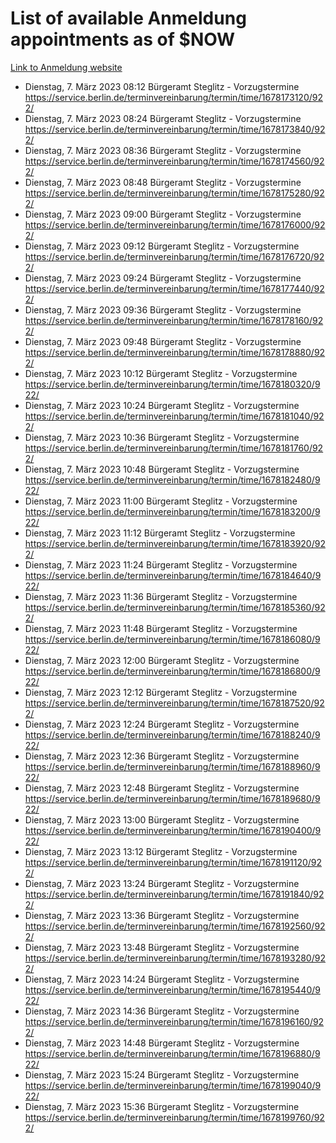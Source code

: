 # List of available Anmeldung appointments as of $NOW
[Link to Anmeldung website](https://service.berlin.de/terminvereinbarung/termin/tag.php?termin=1&anliegen[]=120686&dienstleisterlist=122210,122217,327316,122219,327312,122227,327314,122231,327346,122243,327348,122254,122252,329742,122260,329745,122262,329748,122271,327278,122273,327274,122277,327276,330436,122280,327294,122282,327290,122284,327292,122291,327270,122285,327266,122286,327264,122296,327268,150230,329760,122297,327286,122294,327284,122312,329763,122314,329775,122304,327330,122311,327334,122309,327332,317869,122281,327352,122279,329772,122283,122276,327324,122274,327326,122267,329766,122246,327318,122251,327320,122257,327322,122208,327298,122226,327300&herkunft=http%3A%2F%2Fservice.berlin.de%2Fdienstleistung%2F120686%2F)
- Dienstag, 7. März 2023 08:12 Bürgeramt Steglitz - Vorzugstermine https://service.berlin.de/terminvereinbarung/termin/time/1678173120/922/
- Dienstag, 7. März 2023 08:24 Bürgeramt Steglitz - Vorzugstermine https://service.berlin.de/terminvereinbarung/termin/time/1678173840/922/
- Dienstag, 7. März 2023 08:36 Bürgeramt Steglitz - Vorzugstermine https://service.berlin.de/terminvereinbarung/termin/time/1678174560/922/
- Dienstag, 7. März 2023 08:48 Bürgeramt Steglitz - Vorzugstermine https://service.berlin.de/terminvereinbarung/termin/time/1678175280/922/
- Dienstag, 7. März 2023 09:00 Bürgeramt Steglitz - Vorzugstermine https://service.berlin.de/terminvereinbarung/termin/time/1678176000/922/
- Dienstag, 7. März 2023 09:12 Bürgeramt Steglitz - Vorzugstermine https://service.berlin.de/terminvereinbarung/termin/time/1678176720/922/
- Dienstag, 7. März 2023 09:24 Bürgeramt Steglitz - Vorzugstermine https://service.berlin.de/terminvereinbarung/termin/time/1678177440/922/
- Dienstag, 7. März 2023 09:36 Bürgeramt Steglitz - Vorzugstermine https://service.berlin.de/terminvereinbarung/termin/time/1678178160/922/
- Dienstag, 7. März 2023 09:48 Bürgeramt Steglitz - Vorzugstermine https://service.berlin.de/terminvereinbarung/termin/time/1678178880/922/
- Dienstag, 7. März 2023 10:12 Bürgeramt Steglitz - Vorzugstermine https://service.berlin.de/terminvereinbarung/termin/time/1678180320/922/
- Dienstag, 7. März 2023 10:24 Bürgeramt Steglitz - Vorzugstermine https://service.berlin.de/terminvereinbarung/termin/time/1678181040/922/
- Dienstag, 7. März 2023 10:36 Bürgeramt Steglitz - Vorzugstermine https://service.berlin.de/terminvereinbarung/termin/time/1678181760/922/
- Dienstag, 7. März 2023 10:48 Bürgeramt Steglitz - Vorzugstermine https://service.berlin.de/terminvereinbarung/termin/time/1678182480/922/
- Dienstag, 7. März 2023 11:00 Bürgeramt Steglitz - Vorzugstermine https://service.berlin.de/terminvereinbarung/termin/time/1678183200/922/
- Dienstag, 7. März 2023 11:12 Bürgeramt Steglitz - Vorzugstermine https://service.berlin.de/terminvereinbarung/termin/time/1678183920/922/
- Dienstag, 7. März 2023 11:24 Bürgeramt Steglitz - Vorzugstermine https://service.berlin.de/terminvereinbarung/termin/time/1678184640/922/
- Dienstag, 7. März 2023 11:36 Bürgeramt Steglitz - Vorzugstermine https://service.berlin.de/terminvereinbarung/termin/time/1678185360/922/
- Dienstag, 7. März 2023 11:48 Bürgeramt Steglitz - Vorzugstermine https://service.berlin.de/terminvereinbarung/termin/time/1678186080/922/
- Dienstag, 7. März 2023 12:00 Bürgeramt Steglitz - Vorzugstermine https://service.berlin.de/terminvereinbarung/termin/time/1678186800/922/
- Dienstag, 7. März 2023 12:12 Bürgeramt Steglitz - Vorzugstermine https://service.berlin.de/terminvereinbarung/termin/time/1678187520/922/
- Dienstag, 7. März 2023 12:24 Bürgeramt Steglitz - Vorzugstermine https://service.berlin.de/terminvereinbarung/termin/time/1678188240/922/
- Dienstag, 7. März 2023 12:36 Bürgeramt Steglitz - Vorzugstermine https://service.berlin.de/terminvereinbarung/termin/time/1678188960/922/
- Dienstag, 7. März 2023 12:48 Bürgeramt Steglitz - Vorzugstermine https://service.berlin.de/terminvereinbarung/termin/time/1678189680/922/
- Dienstag, 7. März 2023 13:00 Bürgeramt Steglitz - Vorzugstermine https://service.berlin.de/terminvereinbarung/termin/time/1678190400/922/
- Dienstag, 7. März 2023 13:12 Bürgeramt Steglitz - Vorzugstermine https://service.berlin.de/terminvereinbarung/termin/time/1678191120/922/
- Dienstag, 7. März 2023 13:24 Bürgeramt Steglitz - Vorzugstermine https://service.berlin.de/terminvereinbarung/termin/time/1678191840/922/
- Dienstag, 7. März 2023 13:36 Bürgeramt Steglitz - Vorzugstermine https://service.berlin.de/terminvereinbarung/termin/time/1678192560/922/
- Dienstag, 7. März 2023 13:48 Bürgeramt Steglitz - Vorzugstermine https://service.berlin.de/terminvereinbarung/termin/time/1678193280/922/
- Dienstag, 7. März 2023 14:24 Bürgeramt Steglitz - Vorzugstermine https://service.berlin.de/terminvereinbarung/termin/time/1678195440/922/
- Dienstag, 7. März 2023 14:36 Bürgeramt Steglitz - Vorzugstermine https://service.berlin.de/terminvereinbarung/termin/time/1678196160/922/
- Dienstag, 7. März 2023 14:48 Bürgeramt Steglitz - Vorzugstermine https://service.berlin.de/terminvereinbarung/termin/time/1678196880/922/
- Dienstag, 7. März 2023 15:24 Bürgeramt Steglitz - Vorzugstermine https://service.berlin.de/terminvereinbarung/termin/time/1678199040/922/
- Dienstag, 7. März 2023 15:36 Bürgeramt Steglitz - Vorzugstermine https://service.berlin.de/terminvereinbarung/termin/time/1678199760/922/

